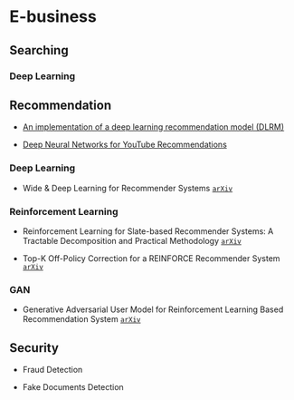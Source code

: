 # E-business

## Searching

### Deep Learning

## Recommendation

* [An implementation of a deep learning recommendation model (DLRM)](https://github.com/facebookresearch/dlrm?utm_source=mybridge&utm_medium=blog&utm_campaign=read_more)

* [Deep Neural Networks for YouTube Recommendations](https://research.google/pubs/pub45530/)

### Deep Learning

* Wide & Deep Learning for Recommender Systems [`arXiv`](https://arxiv.org/abs/1606.07792)

### Reinforcement Learning

* Reinforcement Learning for Slate-based Recommender Systems: A Tractable Decomposition and Practical Methodology [`arXiv`](https://arxiv.org/abs/1606.07792)

* Top-K Off-Policy Correction for a REINFORCE Recommender System [`arXiv`](https://arxiv.org/abs/1812.02353)


### GAN

* Generative Adversarial User Model for Reinforcement Learning Based Recommendation System [`arXiv`](https://arxiv.org/abs/1812.10613)


## Security

* Fraud Detection

* Fake Documents Detection
